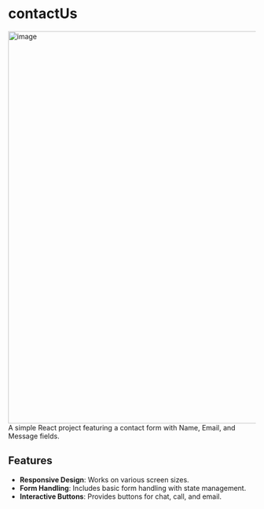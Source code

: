 # contactUs
<img width="799" alt="image" src="https://github.com/ghpreeti/contactUs/assets/115339754/b7c1cbbc-b4b9-4628-a97d-e860029ed14f">
A simple React project featuring a contact form with Name, Email, and Message fields.

## Features

- **Responsive Design**: Works on various screen sizes.
- **Form Handling**: Includes basic form handling with state management.
- **Interactive Buttons**: Provides buttons for chat, call, and email.
